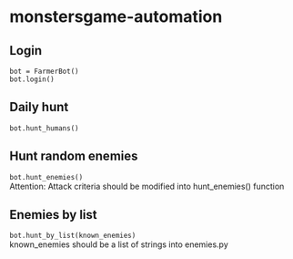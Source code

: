 # monstersgame-automation
## Login  
`bot = FarmerBot()`  
`bot.login()`  
  
## Daily hunt  
`bot.hunt_humans()`  
  
## Hunt random enemies
`bot.hunt_enemies()`  
Attention: Attack criteria should be modified into hunt_enemies() function  
  
## Enemies by list    
`bot.hunt_by_list(known_enemies)`  
known_enemies should be a list of strings into enemies.py


